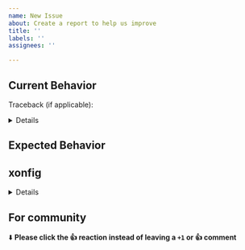 ```yaml
---
name: New Issue
about: Create a report to help us improve
title: ''
labels: ''
assignees: ''

---
```


## Current Behavior
<!---
For general xonsh issues, please try to replicate the failure using `xonsh --no-rc --no-env`.
Short, reproducible code snippets are highly appreciated.
You can use `$XONSH_SHOW_TRACEBACK=1`, `$XONSH_TRACE_SUBPROC=2`, or `$XONSH_DEBUG=1`
to collect more information about the failure.
-->

Traceback (if applicable):

<details>

```xsh
# Please paste the traceback here.
```

</details>

## Expected Behavior
<!--- What you expect and what is your real life use case. -->

## xonfig

<details>

```xsh
# Please paste the output of the `xonfig` command here.
```

</details>

## For community
⬇️  **Please click the 👍 reaction instead of leaving a `+1` or 👍  comment**
